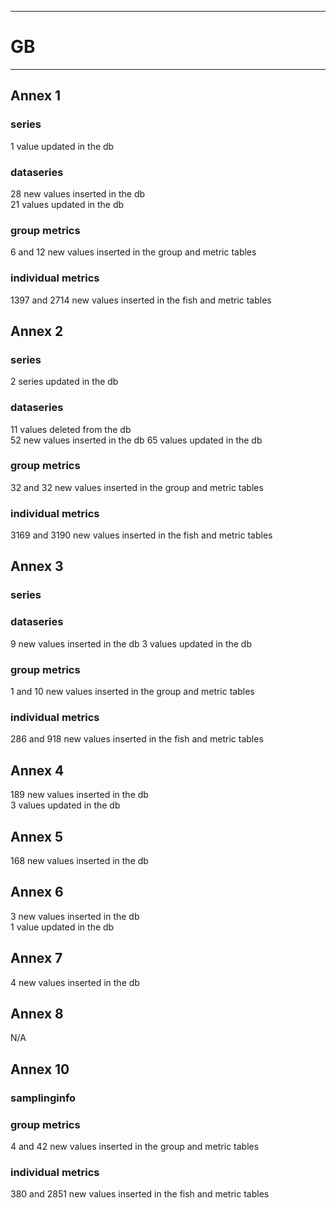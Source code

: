 -----------------------------------------------------------
# GB 
-----------------------------------------------------------

## Annex 1

### series

1 value updated in the db

### dataseries

28 new values inserted in the db  
21 values updated in the db

### group metrics

6 and 12 new values inserted in the group and metric tables

### individual metrics

1397 and 2714 new values inserted in the fish and metric tables

## Annex 2

### series

2 series updated in the db

### dataseries

11 values deleted from the db  
52 new values inserted in the db
65 values updated in the db  

### group metrics

32 and 32 new values inserted in the group and metric tables

### individual metrics

3169 and 3190 new values inserted in the fish and metric tables

## Annex 3

### series

### dataseries

9 new values inserted in the db
3 values updated in the db

### group metrics

1 and 10 new values inserted in the group and metric tables

### individual metrics

286 and 918 new values inserted in the fish and metric tables

## Annex 4

189 new values inserted in the db  
3 values updated in the db

## Annex 5

168 new values inserted in the db

## Annex 6

3 new values inserted in the db  
1 value updated in the db


## Annex 7

4 new values inserted in the db

## Annex 8

N/A

## Annex 10

### samplinginfo


### group metrics

4 and 42 new values inserted in the group and metric tables

### individual metrics

380 and 2851 new values inserted in the fish and metric tables


